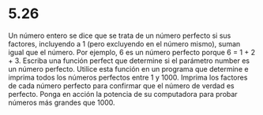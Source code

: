 # 5.26

Un número entero se dice que se trata de un número perfecto si sus factores, incluyendo a 1 (pero excluyendo en el número mismo), suman igual que el número. Por ejemplo, 6 es un número perfecto porque 6 = 1 + 2 + 3. Escriba una función perfect que determine si el parámetro number es un número perfecto. Utilice esta función en un programa que determine e imprima todos los números perfectos entre 1 y 1000. Imprima los factores de cada número perfecto para confirmar que el número de verdad es perfecto. Ponga en acción la potencia de su computadora para probar números más grandes que 1000.
